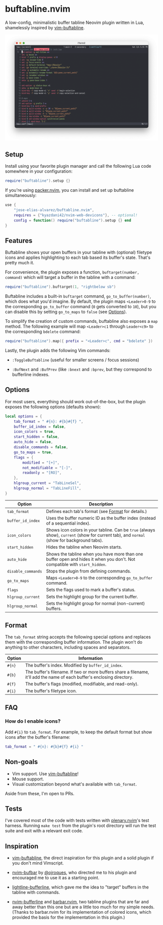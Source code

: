 <!-- markdownlint-configure-file
{
  "line-length": false
}
-->

# buftabline.nvim

A low-config, minimalistic buffer tabline Neovim plugin written in Lua,
shamelessly inspired by [vim-buftabline](https://github.com/ap/vim-buftabline).

![buftabline](./screenshots/buftabline.png)

## Setup

Install using your favorite plugin manager and call the following Lua code
somewhere in your configuration:

```lua
require("buftabline").setup {}
```

If you're using [packer.nvim](https://github.com/wbthomason/packer.nvim), you
can install and set up buftabline simultaneously:

```lua
use {
    "jose-elias-alvarez/buftabline.nvim",
    requires = {"kyazdani42/nvim-web-devicons"}, -- optional!
    config = function() require("buftabline").setup {} end
}
```

## Features

Buftabline shows your open buffers in your tabline with (optional) filetype
icons and applies highlighting to each tab based its buffer's state. That's
pretty much it.

For convenience, the plugin exposes a function, `buftarget(number, command)`
which will target a buffer in the tabline with a command:

```lua
require("buftabline").buftarget(1, "rightbelow sb")
```

Buftabline includes a built-in `buftarget` command, `go_to_buffer(number)`,
which does what you'd imagine. By default, the plugin maps `<Leader>0-9` to the
corresponding `go_to_buffer` command (`0` gets converted to `10`), but you can
disable this by setting `go_to_maps` to `false` (see [Options](#options)).

To simplify the creation of custom commands, buftabline also exposes a `map`
method. The following example will map `<Leader>c1` through `Leader<c9>` to the
corresponding `bdelete` command:

```lua
require("buftabline").map({ prefix = "<Leader>c", cmd = "bdelete" })
```

Lastly, the plugin adds the following Vim commands:

- `:ToggleBuftabline` (useful for smaller screens / focus sessions)

- `:BufNext` and `:BufPrev` (like `:bnext` and `:bprev`, but they correspond to
  bufferline indexes.

## Options

For most users, everything should work out-of-the-box, but the plugin exposes
the following options (defaults shown):

```lua
local options = {
    tab_format = " #{n}: #{b}#{f} ",
    buffer_id_index = false,
    icon_colors = true,
    start_hidden = false,
    auto_hide = false,
    disable_commands = false,
    go_to_maps = true,
    flags = {
        modified = "[+]",
        not_modifiable = "[-]",
        readonly = "[RO]",
    },
    hlgroup_current = "TabLineSel",
    hlgroup_normal = "TabLineFill",
}
```

| Option             | Description                                                                                                                                |
| ------------------ | ------------------------------------------------------------------------------------------------------------------------------------------ |
| `tab_format`       | Defines each tab's format (see [Format](#format) for details.)                                                                             |
| `buffer_id_index`  | Uses the buffer numeric ID as the buffer index (instead of a sequential index).                                                            |
| `icon_colors`      | Shows icon colors in your tabline. Can be `true` (always show), `current` (show for current tab), and `normal` (show for background tabs). |
| `start_hidden`     | Hides the tabline when Neovim starts.                                                                                                      |
| `auto_hide`        | Shows the tabline when you have more than one buffer open and hides it when you don't. Not compatible with `start_hidden`.                 |
| `disable_commands` | Stops the plugin from defining commands.                                                                                                   |
| `go_to_maps`       | Maps `<Leader>0-9` to the corresponding `go_to_buffer` command.                                                                            |
| `flags`            | Sets the flags used to mark a buffer's status.                                                                                             |
| `hlgroup_current`  | Sets the highlight group for the current buffer.                                                                                           |
| `hlgroup_normal`   | Sets the highlight group for normal (non-current) buffers.                                                                                 |

## Format

The `tab_format` string accepts the following special options and replaces them
with the corresponding buffer information. The plugin won't do anything to other
characters, including spaces and separators.

| Option | Information                                                                                                              |
| ------ | ------------------------------------------------------------------------------------------------------------------------ |
| `#{n}` | The buffer's index. Modified by `buffer_id_index`.                                                                       |
| `#{b}` | The buffer's filename. If two or more buffers share a filename, it'll add the name of each buffer's enclosing directory. |
| `#{f}` | The buffer's flags (modified, modifiable, and read-only).                                                                |
| `#{i}` | The buffer's filetype icon.                                                                                              |

## FAQ

### How do I enable icons?

Add `#{i}` to `tab_format`. For example, to keep the default format but show
icons after the buffer's filename:

```lua
tab_format = " #{n}: #{b}#{f} #{i} "
```

## Non-goals

- Vim support. Use [vim-buftabline](https://github.com/ap/vim-buftabline)!
- Mouse support.
- Visual customization beyond what's available with `tab_format`.

Aside from these, I'm open to PRs.

## Tests

I've covered most of the code with tests written with
[plenary.nvim](https://github.com/nvim-lua/plenary.nvim)'s test harness. Running
`make test` from the plugin's root directory will run the test suite and exit
with a relevant exit code.

## Inspiration

- [vim-buftabline](https://github.com/ap/vim-buftabline), the direct inspiration
  for this plugin and a solid plugin if you don't mind Vimscript.

- [nvim-bufbar](https://github.com/ojroques/nvim-bufbar) by
  [@ojroques](https://github.com/ojroques), who directed me to his plugin and
  encouraged me to use it as a starting point.

- [lightline-bufferline](https://github.com/mengelbrecht/lightline-bufferline),
  which gave me the idea to "target" buffers in the tabline with commands.

- [nvim-bufferline](https://github.com/akinsho/nvim-bufferline.lua) and
  [barbar.nvim](https://github.com/romgrk/barbar.nvim), two tabline plugins that
  are far and away better than this one but are a little too much for my simple
  needs. (Thanks to barbar.nvim for its implementation of colored icons, which
  provided the basis for the implementation in this plugin.)
